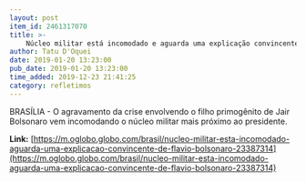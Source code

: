 ```yaml
---
layout: post
item_id: 2461317070
title: >-
    Núcleo militar está incomodado e aguarda uma explicação convincente de Flávio Bolsonaro
author: Tatu D'Oquei
date: 2019-01-20 13:23:00
pub_date: 2019-01-20 13:23:00
time_added: 2019-12-23 21:41:25
category: refletimos
---
```


BRASÍLIA - O agravamento da crise envolvendo o filho primogênito de Jair Bolsonaro vem incomodando o núcleo militar mais próximo ao presidente.

**Link:** [https://m.oglobo.globo.com/brasil/nucleo-militar-esta-incomodado-aguarda-uma-explicacao-convincente-de-flavio-bolsonaro-23387314](https://m.oglobo.globo.com/brasil/nucleo-militar-esta-incomodado-aguarda-uma-explicacao-convincente-de-flavio-bolsonaro-23387314)


